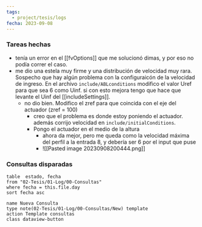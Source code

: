 ```yaml
---
tags:
  - project/tesis/logs
fecha: 2023-09-08
---
```

### Tareas hechas
* tenía un error en el [[fvOptions]] que me solucionó dimas, y por eso no podía correr el caso.
* me dio una estela muy firme y una distribución de velocidad muy rara. Sospecho que hay algún problema con la configuraicón de la velocidad de ingreso. En el archivo `include/ABLconditions` modifico el valor Uref para que sea 6 como Uinf. si con esto mejora tengo que hace que levante el Uinf del [[includeSettings]].
	* no dio bien. Modifico el zref para que coincida con el eje del actuador (zref = 100)
		* creo que el problema es donde estoy poniendo el actuador. además corrijo velocidad en `include/initialConditions`.
		* Pongo el actuador en el medio de la altura
			* ahora da mejor, pero me queda como la velocidad máxima del perfil a la entrada 8, y debería ser 6 por el input que puse
			* ![[Pasted image 20230908200444.png]]
### Consultas disparadas
 ```dataview
table  estado, fecha
from "02-Tesis/01-Log/00-Consultas"
where fecha = this.file.day
sort fecha asc
```
```button
name Nueva Consulta
type note(02-Tesis/01-Log/00-Consultas/New) template
action Template consultas
class dataview-button
```